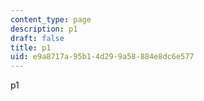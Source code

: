 ```yaml
---
content_type: page
description: p1
draft: false
title: p1
uid: e9a8717a-95b1-4d29-9a58-884e8dc6e577
---
```

p1